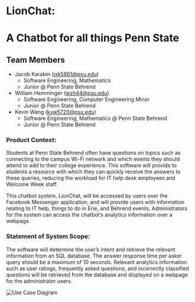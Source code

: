 # LionChat: 

# A Chatbot for all things Penn State

## Team Members

- Jacob Karabin (jxk5861@psu.edu)
  - Software Engineering, Mathematics
  - Junior @ Penn State Behrend
- William Hemminger (wzh44@psu.edu)
  - Software Engineering, Computer Engineering Minor
  - Junior @ Penn State Behrend
- Kevin Wang (kvw5720@psu.edu)
  - Software Engineering, Mathematics @ Penn State Behrend
  - Junior @ Penn State Behrend

### Product Context:

Students at Penn State Behrend often have questions on topics such as connecting to the campus Wi-Fi network and which events they should attend to add to their college experience. This software will provide to students a resource with which they can quickly receive the answers to these queries, reducing the workload for IT help desk employees and Welcome Week staff.

This chatbot system, LionChat, will be accessed by users over the Facebook Messenger application, and will provide users with information relating to IT help, things to do in Erie, and Behrend events. Administrators for the system can access the chatbot’s analytics information over a webpage.

### Statement of System Scope:

The software will determine the user’s intent and retrieve the relevant information from an SQL database. The answer response time per asker query should be a maximum of 10 seconds.  Relevant analytics information such as user ratings, frequently asked questions, and incorrectly classified questions will be retrieved from the database and displayed on a webpage for the administrator users.

![Use Case Diagram](https://github.com/KWANGORIGIN/LionChat/blob/main/imgs/UML%20Case%20Diagram.png)
